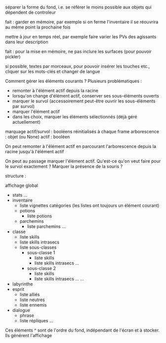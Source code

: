 séparer la forme du fond, i.e. se référer le moins possible aux objets qui dépendent de controleur

fait : garder en mémoire, par exemple si on ferme l'inventaire il se réouvrira au même point la prochaine fois

mettre à jour en temps réel, par exemple faire varier les PVs des agissants dans leur description

fait : pour la mise en mémoire, ne pas inclure les surfaces (pour pouvoir pickler)

si possible, textes par morceaux, pour pouvoir insérer les touches etc., cliquer sur les mots-clés et changer de langue





Comment gérer les éléments courants ?
Plusieurs problématiques :
  - remonter à l'élément actif depuis la racine
  - lorsqu'on change d'élément actif, conserver ses sous-éléments ouverts
  - marquer le survol (accessoirement peut-être ouvrir les sous-éléments par survol)
  - marquer l'élément actif
  - dans les choix, marquer les éléments sélectionnés (déjà géré actuellement)

marquage actif/survol : booléens réinitialisés à chaque frame
arborescence : objet (ou None)
actif : booléen

On peut remonter à l'élément actif en parcourant l'arborescence depuis la racine jusqu'à l'élément actif

On peut au passage marquer l'élément actif.
Qu'est-ce qu'on veut faire pour le survol exactement ? Marquer la présence de la souris ?




structure :

affichage global
 - stats
   ...
 - inventaire
   - liste vignettes catégories (les listes ont toujours un élément courant)
   - potions
     - liste potions
   - parchemins
     - liste parchemins
   ...
 - classe
   - liste skills
   - liste skills intrasecs
   - liste sous-classes
     - sous-classe 1
       - liste skills
       - liste skills intrasecs
       ...
     - sous-classe 2
       - liste skills
       - liste skills intrasecs
       ...
     ...
 - labyrinthe
 - esprit
   - liste alliés
   - liste neutres
   - liste ennemis
 - dialogue
   - phrase
   - liste répliques
 ...

Ces éléments ^ sont de l'ordre du fond, indépendant de l'écran et à stocker. Ils générent l'affichage
